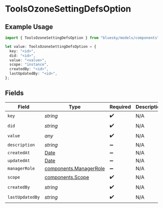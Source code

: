 # ToolsOzoneSettingDefsOption

## Example Usage

```typescript
import { ToolsOzoneSettingDefsOption } from "bluesky/models/components";

let value: ToolsOzoneSettingDefsOption = {
  key: "<id>",
  did: "<id>",
  value: "<value>",
  scope: "instance",
  createdBy: "<id>",
  lastUpdatedBy: "<id>",
};
```

## Fields

| Field                                                                                         | Type                                                                                          | Required                                                                                      | Description                                                                                   |
| --------------------------------------------------------------------------------------------- | --------------------------------------------------------------------------------------------- | --------------------------------------------------------------------------------------------- | --------------------------------------------------------------------------------------------- |
| `key`                                                                                         | *string*                                                                                      | :heavy_check_mark:                                                                            | N/A                                                                                           |
| `did`                                                                                         | *string*                                                                                      | :heavy_check_mark:                                                                            | N/A                                                                                           |
| `value`                                                                                       | *any*                                                                                         | :heavy_check_mark:                                                                            | N/A                                                                                           |
| `description`                                                                                 | *string*                                                                                      | :heavy_minus_sign:                                                                            | N/A                                                                                           |
| `createdAt`                                                                                   | [Date](https://developer.mozilla.org/en-US/docs/Web/JavaScript/Reference/Global_Objects/Date) | :heavy_minus_sign:                                                                            | N/A                                                                                           |
| `updatedAt`                                                                                   | [Date](https://developer.mozilla.org/en-US/docs/Web/JavaScript/Reference/Global_Objects/Date) | :heavy_minus_sign:                                                                            | N/A                                                                                           |
| `managerRole`                                                                                 | [components.ManagerRole](../../models/components/managerrole.md)                              | :heavy_minus_sign:                                                                            | N/A                                                                                           |
| `scope`                                                                                       | [components.Scope](../../models/components/scope.md)                                          | :heavy_check_mark:                                                                            | N/A                                                                                           |
| `createdBy`                                                                                   | *string*                                                                                      | :heavy_check_mark:                                                                            | N/A                                                                                           |
| `lastUpdatedBy`                                                                               | *string*                                                                                      | :heavy_check_mark:                                                                            | N/A                                                                                           |